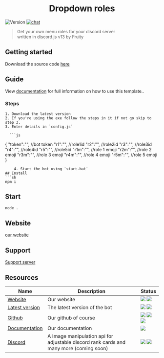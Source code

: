 <h1 align="center">Dropdown roles</h1>
<p>
  <img alt="Version" src="https://img.shields.io/github/v/release/Fruityisgood/dropdown-roles?include_prereleases&label=version" />
  </a>
  <a href="https://discord.gg/vWPf6radPk"><img alt="chat" src="https://img.shields.io/badge/chat-23458%20online-brightgreen" />
  </a>
    
> Get your own menu roles for your discord server<BR>
> written in discord.js v13 by Fruity

## Getting started
Download the source code [here](https://github.com/Fruityisgood/dropdown-roles/releases/latest/)
	
## Guide
  View [documentation](https://Fruityisgood.github.io/dropdown-roles/docs) for full information on how to use this template..
  ### Steps
	1. Download the latest version
	2. If you're using the exe follow the steps in it if not go skip to step 3.
	3. Enter details in `config.js`
	
	  ```js
{
    "token":"", //bot token
    "r1":"", //role1id
    "r2":"", //role2id
    "r3":"", //role3id
    "r4":"", //role4id
    "r5":"", //role5id
    "r1m":"", //role 1 emoji
    "r2m":"", //role 2 emoji
    "r3m":"", //role 3 emoji
    "r4m":"", //role 4 emoji
    "r5m":"", //role 5 emoji
}
```
	4. Start the bot using `start.bat`
## Install
```sh
npm i
```
	
## Start
```sh
node .
```
	
## Website
  [our website](https://fruityisgood.github.io/dropdown-roles/)
## Support
  [Support server](https://discord.gg/vWPf6radPk)
	
## Resources
<table>
	<thead>
		<tr>
		<th>Name</th>
		<th>Description</th>
		<th>Status</th>
		</tr>
	</thead>
	<tbody>
		<tr>
			<td><a href="https://github.com/fosscord/fosscord">Website</a></td>
			<td>Our website</td>
			<td>
				<img src="https://img.shields.io/badge/-website-blue">
				<img src="https://img.shields.io/website?down_color=red&down_message=down&up_color=green&up_message=up&url=https%3A%2F%2Ffruityisgood.github.io%2Fdropdown-roles">
			</td>
		</tr>
		<tr>
			<td>
				<a href="https://github.com/Fruityisgood/dropdown-roles/releases/latest">Latest version</a>
			</td>
			<td>
				The latest version of the bot
			</td>
			<td>
				<img src="https://img.shields.io/github/downloads/Fruityisgood/dropdown-roles/latest/total">
        <img src="https://img.shields.io/github/v/release/Fruityisgood/dropdown-roles?color=yellow&include_prereleases">
			</td>
		</tr>
		<tr>
			<td>
				<a href="https://github.com/Fruityisgood/dropdown-roles/#Getting started">
		Github
		</a>
			</td>
			<td>
				Our github of course
			</td>
			<td>
				<img src="https://img.shields.io/github/languages/top/Fruityisgood/dropdown-roles?color=red">
				<img src="https://img.shields.io/badge/Javascript-43.0%25-yellow">
        <img src="https://img.shields.io/badge/Batchfile-0.3%25-brightgreen">
			</td>
		</tr>
		<tr>
			<td>
				<a href="https://fruityisgood.github.io/dropdown-roles/docs">
				Documentation
				</a>
			</td>
			<td>Our documentation</td>
			<td>
				<img src="https://img.shields.io/badge/not%20done-grey">
			</td>
		</tr>
		<tr>
			<td>
				<a href="https://discord.gg/vWPf6radPk">
				Discord
				</a>
			</td>
			<td>A Image manipulation api for adjustable discord rank cards and many more (coming soon)</td>
			<td>
				<img src="https://img.shields.io/badge/chat-23458%20online-brightgreen">
        <img src="https://img.shields.io/badge/members-578K-orange">
			</td>
		</tr>
	</tbody>
</table>
